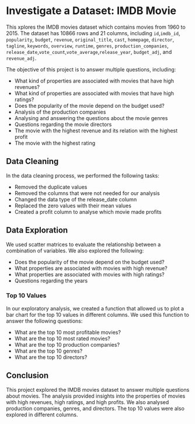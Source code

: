 # Investigate a Dataset: IMDB Movie
This xplores the IMDB movies dataset which contains movies from 1960 to 2015. The dataset has 10866 rows and 21 columns, including `id`,`imdb_id`, `popularity`, `budget`, `revenue`, `original_title`, `cast`, `homepage`, `director`, `tagline`, `keywords`, `overview`, `runtime`, `genres`, `production_companies`, `release_date`,`vote_count`,`vote_average`,`release_year`, `budget_adj`, and `revenue_adj`.

The objective of this project is to answer multiple questions, including:

- What kind of properties are associated with movies that have high revenues?
- What kind of properties are associated with movies that have high ratings?
- Does the popularity of the movie depend on the budget used?
- Analysis of the production companies
- Analysing and answering the questions about the movie genres
- Questions regarding the movie directors
- The movie with the highest revenue and its relation with the highest profit
- The movie with the highest rating

## Data Cleaning
In the data cleaning process, we performed the following tasks:

- Removed the duplicate values
- Removed the columns that were not needed for our analysis
- Changed the data type of the release_date column
- Replaced the zero values with their mean values
- Created a profit column to analyse which movie made profits

## Data Exploration
We used scatter matrices to evaluate the relationship between a combination of variables. We also explored the following:

- Does the popularity of the movie depend on the budget used?
- What properties are associated with movies with high revenue?
- What properties are associated with movies with high ratings?
- Questions regarding the years

### Top 10 Values
In our exploratory analysis, we created a function that allowed us to plot a bar chart for the top 10 values in different columns. We used this function to answer the following questions:

- What are the top 10 most profitable movies?
- What are the top 10 most rated movies?
- What are the top 10 production companies?
- What are the top 10 genres?
- What are the top 10 directors?

## Conclusion
This project explored the IMDB movies dataset to answer multiple questions about movies. The analysis provided insights into the properties of movies with high revenues, high ratings, and high profits. We also analysed production companies, genres, and directors. The top 10 values were also explored in different columns.